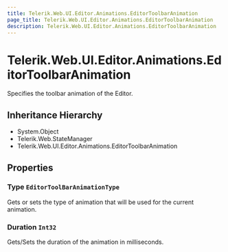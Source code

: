 ```yaml
---
title: Telerik.Web.UI.Editor.Animations.EditorToolbarAnimation
page_title: Telerik.Web.UI.Editor.Animations.EditorToolbarAnimation
description: Telerik.Web.UI.Editor.Animations.EditorToolbarAnimation
---
```


# Telerik.Web.UI.Editor.Animations.EditorToolbarAnimation

Specifies the toolbar animation of the Editor.

## Inheritance Hierarchy

* System.Object
* Telerik.Web.StateManager
* Telerik.Web.UI.Editor.Animations.EditorToolbarAnimation

## Properties

###  Type `EditorToolBarAnimationType`

Gets or sets the type of animation that will be used for the current animation.

###  Duration `Int32`

Gets/Sets the duration of the animation in milliseconds.


